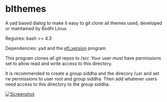 # blthemes

A yad based dialog to make it easy to git clone all themes used, developed or maintained by Bodhi Linux.

Reguires: bash >= 4.3

Dependencies: yad and the [efl_version](https://github.com/BodhiDev/Moksha-dev/blob/master/misc/efl_version.c) program

This program clones all git repos to /scr. Your user must have permissions set to allow read and write access to this directory.

It is recommended to create a group siddha and the direcory /usr and set rw permissions to user root and group siddha.
Then add whatever users need access to this directory to the group siddha.

[![Screenshot](https://i.imgur.com/5Hxm6am.png)](https://i.imgur.com/5Hxm6am.png)
